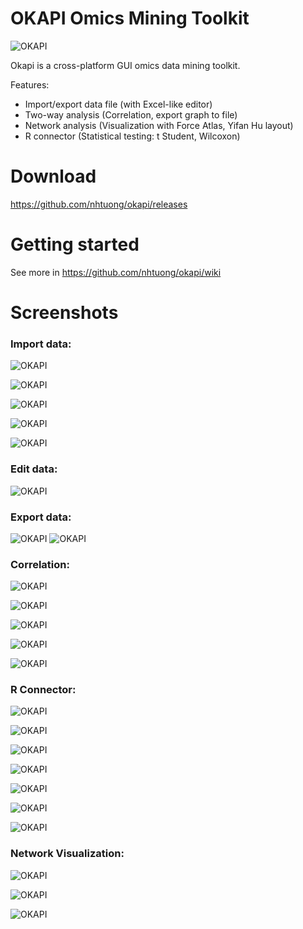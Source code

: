 OKAPI Omics Mining Toolkit
=====
![OKAPI](images/screenshot/1-splashscreen.png "OKAPI")

Okapi is a cross-platform GUI omics data mining toolkit. 

Features:
- Import/export data file (with Excel-like editor)
- Two-way analysis (Correlation, export graph to file)
- Network analysis (Visualization with Force Atlas, Yifan Hu layout)
- R connector (Statistical testing: t Student, Wilcoxon)


Download
=====
https://github.com/nhtuong/okapi/releases


Getting started
=====

See more in https://github.com/nhtuong/okapi/wiki


Screenshots
=====

### Import data:

![OKAPI](images/screenshot/2-import-data.png "OKAPI")

![OKAPI](images/screenshot/2-import-data-2.png "OKAPI")

![OKAPI](images/screenshot/2-import-data-3.png "OKAPI")

![OKAPI](images/screenshot/2-import-data-4.png "OKAPI")

![OKAPI](images/screenshot/2-import-data-5.png "OKAPI")


### Edit data:

![OKAPI](images/screenshot/2-edit-data-1.png "OKAPI")


### Export data:

![OKAPI](images/screenshot/3-export-data-1.png "OKAPI")
![OKAPI](images/screenshot/3-export-data-2.png "OKAPI")

### Correlation:

![OKAPI](images/screenshot/4-tools-correlation-1.png "OKAPI")

![OKAPI](images/screenshot/4-tools-correlation-2.png "OKAPI")

![OKAPI](images/screenshot/4-tools-correlation-3.png "OKAPI")

![OKAPI](images/screenshot/4-tools-correlation-4.png "OKAPI")

![OKAPI](images/screenshot/4-tools-correlation-5.png "OKAPI")

### R Connector:

![OKAPI](images/screenshot/5-R-connector-1.png "OKAPI")

![OKAPI](images/screenshot/5-R-connector-1bis.png "OKAPI")

![OKAPI](images/screenshot/5-R-connector-2.png "OKAPI")

![OKAPI](images/screenshot/5-R-connector-3.png "OKAPI")

![OKAPI](images/screenshot/5-R-connector-4.png "OKAPI")

![OKAPI](images/screenshot/5-R-connector-5.png "OKAPI")

![OKAPI](images/screenshot/5-R-connector-6.png "OKAPI")

### Network Visualization:

![OKAPI](images/screenshot/6-net-analysis-1.png "OKAPI")

![OKAPI](images/screenshot/6-net-analysis-2.png "OKAPI")

![OKAPI](images/screenshot/6-net-analysis-3.png "OKAPI")
